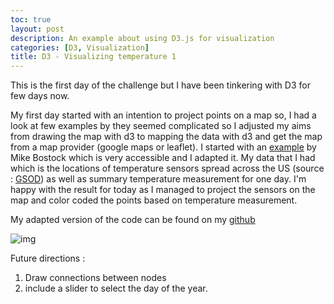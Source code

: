 ```yaml
---
toc: true
layout: post
description: An example about using D3.js for visualization
categories: [D3, Visualization]
title: D3 - Visualizing temperature 1
---
```


This is the first day of the challenge but I have been tinkering with D3 for few days now.

My first day started with an intention to project points on a map so, I had a look at few examples by they seemed complicated so I adjusted my aims from drawing the map with d3 to mapping the data with d3 and get the map from a map provider (google maps or leaflet). I started with an [example](https://www.blogger.com/blog/post/edit/3107023042306299650/2074946897315352283?hl=en#) by Mike Bostock which is very accessible and I adapted it.
My data that I had which is the locations of temperature sensors spread across the US (source : [GSOD](https://www.blogger.com/blog/post/edit/3107023042306299650/2074946897315352283?hl=en#)) as well as summary temperature measurement for one day. I'm happy with the result for today as I managed to project the sensors on the map and color coded the points based on temperature measurement.

 My adapted version of the code can be found on my [github](https://github.com/waswas15/d3js-one-month-challenge)



![img]({{site.baseurl}}/images/d3js1.png)



Future directions :
1. Draw connections between nodes
2. include a slider to select the day of the year.
